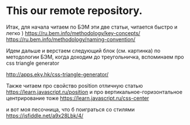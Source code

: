 <h1>This our remote repository.</h1>

Итак, для начала читаем по БЭМ эти две статьи, читается быстро и легко )
https://ru.bem.info/methodology/key-concepts/
https://ru.bem.info/methodology/naming-convention/

Идем дальше и верстаем следующий блок (см. картинка) по методологии БЭМ, когда доходим до треугольничка, вспоминаем про css triangle generator

http://apps.eky.hk/css-triangle-generator/

Также читаем про свойство position отличную статью
https://learn.javascript.ru/position
и про вертикальное-горизонтальное центрирование тоже
https://learn.javascript.ru/css-center

и вот моя песочница, что б поиграться со стилями
https://jsfiddle.net/a9x28Lbk/4/